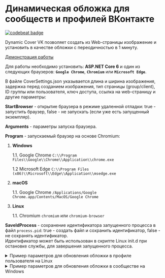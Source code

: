 # Динамическая обложка для сообществ и профилей ВКонтакте

[![codebeat badge](https://codebeat.co/badges/83571851-5ec2-40ed-82b2-9e30c4bd2c71)](https://codebeat.co/projects/github-com-yri066-dynamiccovervk-main)


Dynamic Cover VK позволяет создать из Web-страницы изображение и установить в качестве обложки с переодичностью в 1 минуту.

[Демонстрация работы](https://vk.com/swsusoftwareengineering)


Для работы необходимо установить: **ASP.NET Core 6** и один из следующих браузеров: **`Google Chrome`**, **`Chromium`** или **`Microsoft Edge`**.

В файле CoverSettings.json указывается длина и ширина изображения, задержка перед созданием изображения, тип страницы (group/client), ID группы или пользователя, ключ доступа, ссылка на web-страницу и другие параметры:

**StartBrowser** - открытие браузера в режиме удаленной отладки: true - запустить браузер, false - не запускать (если уже есть запущенный экземпляр).

**Arguments** - параметры запуска браузера.

**Program** - запускаемый браузер на основе Chromium:
1. **Windows**

	1.1. Google Chrome `C:\\Program Files\\Google\\Chrome\\Application\\chrome.exe`
	
	1.2 Microsoft Edge `C:\\Program Files (x86)\\Microsoft\\Edge\\Application\\msedge.exe`
2. **macOS**

	1.1. Google Chrome `/Applications/Google Chrome.app/Contents/MacOS/Google Chrome`
3. **Linux**

	1.1. Chromium `chromium` или `chromium-browser`

**SaveIdProcess** - сохранение идентификатора запущенного процесса в файл `process.pid`: true - создать файл и сохранить идентификатор, false - не сохранять идентификатор. <br/>Идентификатор может быть использован в скрипте Linux init.d при остановке службы, для завершения запущенного процесса.


<details><summary>Пример параметров для обновления обложки в профиле пользователя на Linux</summary>

```json
{
	"Browser": {
		"Arguments": "--headless=new",
		"StartBrowser": true, 
		"Program": "chromium-browser",
		"SaveIdProcess": true,
		"Port": 9222,
		"Delay": 10000
	},
	"Width": 1920,
	"Height": 768,
	"Type": "client",
	"VK_ID": "82169748",
	"VK_ACCESS_TOKEN": "vk1.a.ef033c224f574ba43ef033c224f574ba43",
	"WEB_PAGE_URL": "https://example.com"
}
```
</details>


<details><summary>Пример параметров для обновления обложки в сообществе на Windows</summary>

```json
{
	"Browser": {
		"Arguments": "--headless=new --disable-gpu",
		"StartBrowser": true, 
		"Program": "C:\\Program Files (x86)\\Microsoft\\Edge\\Application\\msedge.exe",
		"SaveIdProcess": false,
		"Port": 9222,
		"Delay": 10000
	},
	"Width": 1920,
	"Height": 768,
	"Type": "group",
	"VK_ID": "152760895",
	"VK_ACCESS_TOKEN": "ad55sjtba43ef033c4ds3fds2fg51c80",
	"WEB_PAGE_URL": "https://example.com"
}
```
</details>
